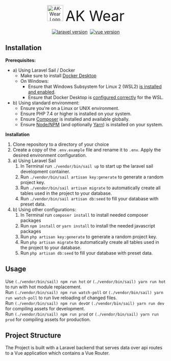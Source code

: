 <p align="center"><img src="https://ak-wear.de/img/logo.png" alt="AK-Wear Logo" width="50px">&nbsp;&nbsp;<span style="font-size:45px">AK Wear</span></p>
<p align="center"><a href="https://laravel.com/docs/8.x/"><img src="https://img.shields.io/static/v1?label=laravel&message=8.12&color=orange" alt="laravel version"></a>&nbsp;
<a href="https://vuejs.org/v2/guide/"><img src="https://img.shields.io/static/v1?label=vue&message=2.6.12&color=42b883" alt="vue version"></a>
</p>

## Installation

**Prerequisites:**
- a) Using Laravel Sail / Docker
    - Make sure to install [Docker Desktop](https://www.docker.com/products/docker-desktop)
    - On Windows:
        - Ensure that Windows Subsystem for Linux 2 (WSL2) [is installed and enabled](https://docs.microsoft.com/de-de/windows/wsl/install-win10).
        - Ensure that Docker Desktop is [configured correctly](https://docs.docker.com/docker-for-windows/wsl/) for the WSL.
- b) Using standard environment:
    - Ensure you're on a Linux or UNIX environment.
    - Ensure PHP 7.4 or higher is installed on your system.
    - Ensure [Composer](https://getcomposer.org/doc/00-intro.md#globally) is installed and available globally.
    - Ensure [Node/NPM](https://nodejs.org/en/download/) (and optionally [Yarn](https://classic.yarnpkg.com/en/docs/install#mac-stable)) is installed on your system.

**Installation**
1. Clone repository to a directory of your choice
2. Create a copy of the `.env.example` file and rename it to  `.env`. Apply the desired environment configuration.
3. a) Using Laravel Sail
    1. In Terminal run `./vendor/bin/sail up` to start up the laravel sail development container.
    2. Run `./vendor/bin/sail artisan key:generate` to generate a random project key.
    3. Run `./vendor/bin/sail artisan migrate` to automatically create all tables used in the project to your database.
    4. Run `./vendor/bin/sail artisan db:seed` to fill your database with preset data.
3. b) Using other configurations:
    1. In Terminal run `composer install` to install needed composer packages
    2. Run `npm install` or `yarn install` to install the needed javascript packages
    3. Run `php artisan key:generate` to generate a random project key.
    4. Run `php artisan migrate` to automatically create all tables used in the project to your database.
    5. Run `php artisan db:seed` to fill your database with preset data.

## Usage ##
Use `(./vendor/bin/sail) npm run hot` or  `(./vendor/bin/sail) yarn run hot` to run with hot module replacement.  
Run `(./vendor/bin/sail) npm run watch-poll` or `(./vendor/bin/sail) yarn run watch-poll` to run live reloading of changed files.  
Run `(./vendor/bin/sail) npm run dev`or `(./vendor/bin/sail) yarn run dev` for compiling assets for development.  
Run `(./vendor/bin/sail) npm run prod` or `(./vendor/bin/sail) yarn run prod` for compiling assets for production.

## Project Structure ##
The Project is built with a Laravel backend that serves data over api routes to a Vue application which contains a Vue Router.
